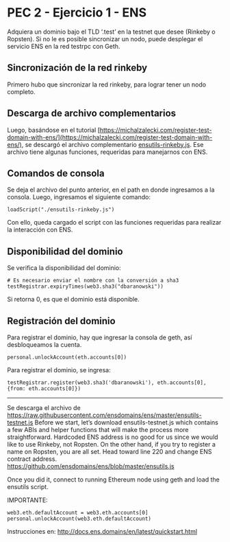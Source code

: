 # PEC 2 - Ejercicio 1 - ENS

Adquiera un dominio bajo el TLD ‘.test’ en la testnet que desee (Rinkeby o Ropsten).
Si no le es posible sincronizar un nodo, puede desplegar el servicio ENS en la red testrpc
con Geth.

## Sincronización de la red rinkeby

Primero hubo que sincronizar la red rinkeby, para lograr tener un nodo completo.

## Descarga de archivo complementarios

Luego, basándose en el tutorial [https://michalzalecki.com/register-test-domain-with-ens/](https://michalzalecki.com/register-test-domain-with-ens/), se descargó el archivo complementario [ensutils-rinkeby.js](https://gist.github.com/MichalZalecki/db02810da8e582d0494adb2c5fd31f3c#file-ensutils-rinkeby-js). Ese archivo tiene algunas funciones, requeridas para manejarnos con ENS. 

## Comandos de consola

Se deja el archivo del punto anterior, en el path en donde ingresamos a la consola. Luego, ingresamos el siguiente comando:

``` 
loadScript("./ensutils-rinkeby.js")
``` 

Con ello, queda cargado el script con las funciones requeridas para realizar la interacción con ENS.

## Disponibilidad del dominio

Se verifica la disponibilidad del dominio:

``` 
# Es necesario enviar el nombre con la conversión a sha3
testRegistrar.expiryTimes(web3.sha3("dbaranowski"))
``` 

Si retorna 0, es que el dominio está disponible. 

## Registración del dominio

Para registrar el dominio, hay que ingresar la consola de geth, así desbloqueamos la cuenta. 

``` 
personal.unlockAccount(eth.accounts[0])
``` 

Para registrar el dominio, se ingresa:

``` 
testRegistrar.register(web3.sha3('dbaranowski'), eth.accounts[0], {from: eth.accounts[0]})
``` 




--------------------------------------

Se descarga el archivo de https://raw.githubusercontent.com/ensdomains/ens/master/ensutils-testnet.js
	Before we start, let’s download ensutils-testnet.js which contains a few ABIs and helper functions that will make the process more straightforward. Hardcoded ENS address is no good for us since we would like to use Rinkeby, not Ropsten. On the other hand, if you try to register a name on Ropsten, you are all set. Head toward line 220 and change ENS contract address.
	https://github.com/ensdomains/ens/blob/master/ensutils.js
	


Once you did it, connect to running Ethereum node using geth and load the ensutils script.

IMPORTANTE: 

	web3.eth.defaultAccount = web3.eth.accounts[0]
	personal.unlockAccount(web3.eth.defaultAccount)

Instrucciones en:
http://docs.ens.domains/en/latest/quickstart.html
